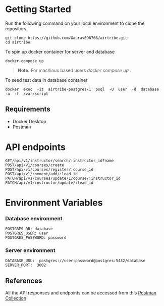 
# Getting Started
Run the following command on your local environment to clone the repository

    git clone https://github.com/Gaurav098766/airtribe.git
    cd airtribe

To spin up docker container for server and database

    docker-compose up

> **Note:** For mac/linux based users *docker compose up* .
 
To seed test data in database container 

    docker  exec  -it  airtribe-postgres-1  psql  -U  user  -d  database  -a  -f  /var/script

## Requirements
- Docker Desktop
- Postman

# API endpoints
    GET/api/v1/instructor/search/:instructor_id?name
    POST/api/v1/courses/create
    POST/api/v1/courses/register/:course_id
    POST/api/v1/comment/add/:lead_id
    PATCH/api/v1/courses/update/1/course/:instructor_id
    PATCH/api/v1/instructor/update/:lead_id

# Environment Variables
###  Database environment 
    POSTGRES_DB: database
    POSTGRES_USER: user
    POSTGRES_PASSWORD: password
### Server environment
    DATABASE_URL:  postgres://user:password@postgres:5432/database
    SERVER_PORT:  3002

## References 

All the API responses and endpoints can be accessed from this [Postman Collection](https://api.postman.com/collections/26285999-71156871-b9dd-488e-a32c-857c361d93b2?access_key=PMAT-01HFKY82A0CFMSJJR6ZQXG7GYV)



